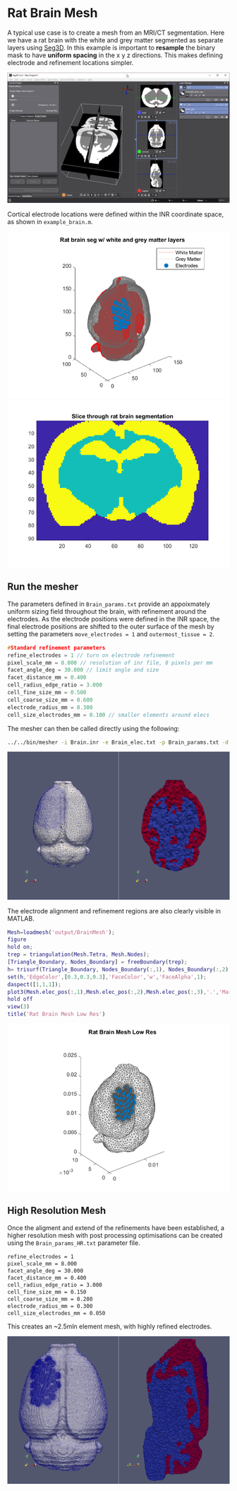 # Rat Brain Mesh

A typical use case is to create a mesh from an MRI/CT segmentation. Here we have a rat brain with the white and grey matter segmented as separate layers using [Seg3D](http://seg3d.org). In this example is important to **resample** the binary mask to have **uniform spacing** in the x y z directions. This makes defining electrode and refinement locations simpler.

![Rat Brain Mesh Paraview](figures/Seg3D.png)

Cortical electrode locations were defined within the INR coordinate space, as shown in `example_brain.m`.

![Rat Brain Mesh Paraview](figures/brain_seg.png) ![Rat Brain Mesh Paraview](figures/brain_seg_slice.png)

## Run the mesher
The parameters defined in `Brain_params.txt` provide an appoixmately uniform sizing field throughout the brain, with refinement around the electrodes. As the electrode positions were defined in the INR space, the final electrode positions are shifted to the outer surface of the mesh by setting the parameters `move_electrodes = 1` and `outermost_tissue = 2`.

```c++
#Standard refinement parameters
refine_electrodes = 1 // turn on electrode refinement
pixel_scale_mm = 8.000 // resolution of inr file, 8 pixels per mm
facet_angle_deg = 30.000 // limit angle and size
facet_distance_mm = 0.400 
cell_radius_edge_ratio = 3.000
cell_fine_size_mm = 0.500 
cell_coarse_size_mm = 0.600
electrode_radius_mm = 0.300
cell_size_electrodes_mm = 0.100 // smaller elements around elecs
```

The mesher can then be called directly using the following:

```bash
../../bin/mesher -i Brain.inr -e Brain_elec.txt -p Brain_params.txt -d output/ -o BrainMesh
```

![Rat Brain Mesh Paraview](figures/brain_PV.png)

The electrode alignment and refinement regions are also clearly visible in MATLAB.

```matlab
Mesh=loadmesh('output/BrainMesh');
figure
hold on;
trep = triangulation(Mesh.Tetra, Mesh.Nodes);
[Triangle_Boundary, Nodes_Boundary] = freeBoundary(trep);
h= trisurf(Triangle_Boundary, Nodes_Boundary(:,1), Nodes_Boundary(:,2), Nodes_Boundary(:,3));
set(h,'EdgeColor',[0.3,0.3,0.3],'FaceColor','w','FaceAlpha',1);
daspect([1,1,1]);
plot3(Mesh.elec_pos(:,1),Mesh.elec_pos(:,2),Mesh.elec_pos(:,3),'.','Markersize',30);
hold off
view(3)
title('Rat Brain Mesh Low Res')
```

![Rat Brain Mesh MATLAB with elecs](figures/BrainMesh_LowRes.png)


## High Resolution Mesh

Once the aligment and extend of the refinements have been established, a higher resolution mesh with post processing optimisations can be created using the `Brain_params_HR.txt` parameter file. 

```
refine_electrodes = 1
pixel_scale_mm = 8.000
facet_angle_deg = 30.000
facet_distance_mm = 0.400
cell_radius_edge_ratio = 3.000
cell_fine_size_mm = 0.150
cell_coarse_size_mm = 0.200
electrode_radius_mm = 0.300
cell_size_electrodes_mm = 0.050
```
This creates an ~2.5mln element mesh, with highly refined electrodes.

![Rat Brain Mesh Paraview](figures/brain_PV_HR.png)